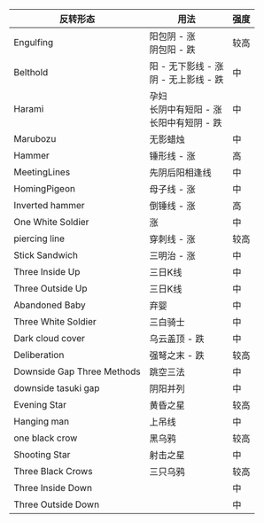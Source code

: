 |反转形态|用法|强度|
|-|-|-|
|Engulfing|阳包阴 - 涨<br/>阴包阳 - 跌|较高|
|Belthold|阳 - 无下影线 - 涨<br/>阴 - 无上影线 - 跌|中|
|Harami|孕妇<br/>长阴中有短阳 - 涨<br/>长阳中有短阴 - 跌|中|
|Marubozu|无影蜡烛|中|
|Hammer|锤形线 - 涨|高|
|MeetingLines|先阴后阳相逢线|中|
|HomingPigeon|母子线 - 涨|中|
|Inverted hammer |倒锤线 - 涨|高|
|One White Soldier|涨|中|
|piercing line|穿刺线 - 涨|较高|
|Stick Sandwich|三明治 - 涨|中|
|Three Inside Up|三日K线|中|
|Three Outside Up|三日K线|中|
|Abandoned Baby|弃婴|中|
|Three White Soldier|三白骑士|中|
|Dark cloud cover|乌云盖顶 - 跌|中|
|Deliberation|强弩之末 - 跌|较高|
|Downside Gap Three Methods|跳空三法|中|
|downside tasuki gap|阴阳并列|中|
|Evening Star|黄昏之星|较高|
|Hanging man|上吊线|中|
|one black crow|黑乌鸦|较高|
|Shooting Star|射击之星|中|
|Three Black Crows|三只乌鸦|较高|
|Three Inside Down||中|
|Three Outside Down||中|